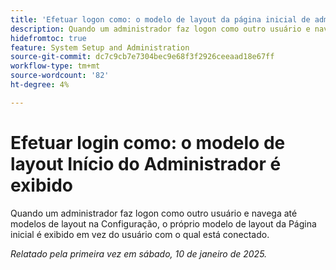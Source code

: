 ```yaml
---
title: 'Efetuar logon como: o modelo de layout da página inicial de administradores é exibido'
description: Quando um administrador faz logon como outro usuário e navega até modelos de layout na Configuração, o próprio modelo de layout da Página inicial é exibido em vez do usuário com o qual está conectado.
hidefromtoc: true
feature: System Setup and Administration
source-git-commit: dc7c9cb7e7304bec9e68f3f2926ceeaad18e67ff
workflow-type: tm+mt
source-wordcount: '82'
ht-degree: 4%

---
```


# Efetuar login como: o modelo de layout Início do Administrador é exibido

Quando um administrador faz logon como outro usuário e navega até modelos de layout na Configuração, o próprio modelo de layout da Página inicial é exibido em vez do usuário com o qual está conectado.

_Relatado pela primeira vez em sábado, 10 de janeiro de 2025._
